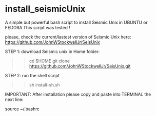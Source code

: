 # install_seismicUnix

A simple but powerful bash script to install Seismic Unix in UBUNTU or FEDORA
This script was tested ! 

please, check the current/lastest version of Seismic Unix here:
https://github.com/JohnWStockwellJr/SeisUnix

STEP 1: download Seismic unix in Home folder:
>> cd $HOME
>> git clone https://github.com/JohnWStockwellJr/SeisUnix.git

STEP 2: run the shell script
>> sh install-sh.sh


IMPORTANT: After installation please copy and paste into TERMINAL the next line:


source ~/.bashrc


